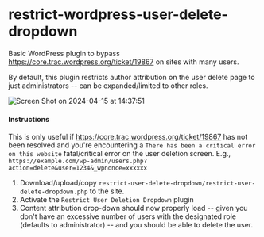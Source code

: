 # restrict-wordpress-user-delete-dropdown
Basic WordPress plugin to bypass https://core.trac.wordpress.org/ticket/19867 on sites with many users.

By default, this plugin restricts author attribution on the user delete page to just administrators -- can be expanded/limited to other roles.

![Screen Shot on 2024-04-15 at 14:37:51](https://github.com/JoshuaGoode/restrict-wordpress-user-delete-dropdown/assets/4887830/0ddb2301-96b6-4755-afca-ad1c2e01fa01)

#### Instructions

This is only useful if https://core.trac.wordpress.org/ticket/19867 has not been resolved and you're encountering a `There has been a critical error on this website` fatal/critical error on the user deletion screen. E.g., `https://example.com/wp-admin/users.php?action=delete&user=1234&_wpnonce=xxxxxx`

1. Download/upload/copy `restrict-user-delete-dropdown/restrict-user-delete-dropdown.php` to the site.
2. Activate the `Restrict User Deletion Dropdown` plugin
3. Content attribution drop-down should now properly load -- given you don't have an excessive number of users with the designated role (defaults to administrator) -- and you should be able to delete the user. 
